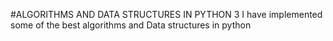 #ALGORITHMS AND DATA STRUCTURES IN PYTHON 3
I have implemented some of the best algorithms and Data structures in python 

